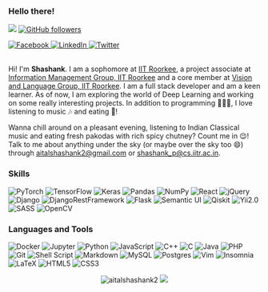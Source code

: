 ### Hello there!

![](https://visitor-badge.glitch.me/badge?page_id=aitalshashank2.aitalshashank2)
[![GitHub followers](https://img.shields.io/github/followers/aitalshashank2.svg?style=social&label=Follow)](https://github.com/aitalshashank2?tab=followers)

<a href="https://www.facebook.com/shashank.aital.96/">
    <img alt="Facebook" src="https://img.shields.io/badge/Facebook-%231877F2.svg?&style=for-the-badge&logo=Facebook&logoColor=white"/>
</a>

<a href="https://www.linkedin.com/in/shashank-aital-8a9760192/">
    <img alt="LinkedIn" src="https://img.shields.io/badge/linkedin-%230077B5.svg?&style=for-the-badge&logo=linkedin&logoColor=white"/>
</a>

<a href="https://twitter.com/AitalShashank">
    <img alt="Twitter" src="https://img.shields.io/badge/AitalShashank-%231DA1F2.svg?&style=for-the-badge&logo=Twitter&logoColor=white"/>
</a>

<br/>
<br/>

Hi! I'm **Shashank**. I am a sophomore at [IIT Roorkee](https://iitr.ac.in/), a project associate at [Information Management Group, IIT Roorkee](http://img.iitr.ac.in/) and a core member at [Vision and Language Group, IIT Roorkee](https://vlgiitr.github.io/). I am a full stack developer and am a keen learner. As of now, I am exploring the world of Deep Learning and working on some really interesting projects. In addition to programming 🧑🏻‍💻, I love listening to music 🎶 and eating 🍕!

Wanna chill around on a pleasant evening, listening to Indian Classical music and eating fresh pakodas with rich spicy chutney? Count me in 😌! Talk to me about anything under the sky (or maybe over the sky too 😄) through aitalshashank2@gmail.com or shashank_p@cs.iitr.ac.in.

### Skills

<p>
    <img alt="PyTorch" src="https://img.shields.io/badge/PyTorch-%23EE4C2C.svg?&style=for-the-badge&logo=PyTorch&logoColor=white" />
    <img alt="TensorFlow" src="https://img.shields.io/badge/TensorFlow-%23FF6F00.svg?&style=for-the-badge&logo=TensorFlow&logoColor=white" />
    <img alt="Keras" src="https://img.shields.io/badge/Keras-%23D00000.svg?&style=for-the-badge&logo=Keras&logoColor=white"/>
    <img alt="Pandas" src="https://img.shields.io/badge/pandas-%23150458.svg?&style=for-the-badge&logo=pandas&logoColor=white" />
    <img alt="NumPy" src="https://img.shields.io/badge/numpy-%23013243.svg?&style=for-the-badge&logo=numpy&logoColor=white" />
    <img alt="React" src="https://img.shields.io/badge/react-%2320232a.svg?&style=for-the-badge&logo=react&logoColor=%2361DAFB"/>
    <img alt="jQuery" src="https://img.shields.io/badge/jquery-%230769AD.svg?&style=for-the-badge&logo=jquery&logoColor=white"/>
    <img alt="Django" src="https://img.shields.io/badge/django-%23092E20.svg?&style=for-the-badge&logo=django&logoColor=white"/>
    <img alt="DjangoRestFramework" src="https://img.shields.io/badge/-DjangoRestFramework-2c2c2c?style=flat-square&logo=drf&logoColor=white" />
    <img alt="Flask" src="https://img.shields.io/badge/flask-%23000.svg?&style=for-the-badge&logo=flask&logoColor=white"/>
    <img alt="Semantic UI" src="https://img.shields.io/badge/-Semantic UI-00b5ad?style=flat-square&logo=semantic-ui&logoColor=white" />
    <img alt="Qiskit" src="https://img.shields.io/badge/-Qiskit-000000?style=flat-square&logo=Qiskit&logoColor=white" />
    <img alt="Yii2.0" src="https://img.shields.io/badge/-Yii2.0-f3ffbd?style=flat-square&logo=yii2.0&logoColor=white" />
    <img alt="SASS" src="https://img.shields.io/badge/SASS-hotpink.svg?&style=for-the-badge&logo=SASS&logoColor=white"/>
    <img alt="OpenCV" src="https://img.shields.io/badge/opencv-%23white.svg?&style=for-the-badge&logo=opencv&logoColor=white"/>
</p>

### Languages and Tools

<p>
    <img alt="Docker" src="https://img.shields.io/badge/docker-%230db7ed.svg?&style=for-the-badge&logo=docker&logoColor=white"/>
    <img alt="Jupyter" src="https://img.shields.io/badge/Jupyter-%23F37626.svg?&style=for-the-badge&logo=Jupyter&logoColor=white" />
    <img alt="Python" src="https://img.shields.io/badge/python-%2314354C.svg?&style=for-the-badge&logo=python&logoColor=white"/>
    <img alt="JavaScript" src="https://img.shields.io/badge/-JavaScript-F0DB4F?style=flat-square&logo=javascript&logoColor=black" />
    <img alt="C++" src="https://img.shields.io/badge/c++-%2300599C.svg?&style=for-the-badge&logo=c%2B%2B&ogoColor=white"/>
    <img alt="C" src="https://img.shields.io/badge/c-%2300599C.svg?&style=for-the-badge&logo=c&logoColor=white"/>
    <img alt="Java" src="https://img.shields.io/badge/java-%23ED8B00.svg?&style=for-the-badge&logo=java&logoColor=white"/>
    <img alt="PHP" src="https://img.shields.io/badge/php-%23777BB4.svg?&style=for-the-badge&logo=php&logoColor=white"/>
    <img alt="Git" src="https://img.shields.io/badge/git-%23F05033.svg?&style=for-the-badge&logo=git&logoColor=white"/>
    <img alt="Shell Script" src="https://img.shields.io/badge/shell_script-%23121011.svg?&style=for-the-badge&logo=gnu-bash&logoColor=white"/>
    <img alt="Markdown" src="https://img.shields.io/badge/markdown-%23000000.svg?&style=for-the-badge&logo=markdown&logoColor=white"/>
    <img alt="MySQL" src="https://img.shields.io/badge/mysql-%2300f.svg?&style=for-the-badge&logo=mysql&logoColor=white"/>
    <img alt="Postgres" src ="https://img.shields.io/badge/postgres-%23316192.svg?&style=for-the-badge&logo=postgresql&logoColor=white"/>
    <img alt="Vim" src="https://img.shields.io/badge/-Vim-2ECC71?style=flat-square&logo=vim&logoColor=white" />
    <img alt="Insomnia" src="https://img.shields.io/badge/-Insomnia-5849BE?style=flat-square&logo=insomnia&logoColor=white" />
    <img alt="LaTeX" src="https://img.shields.io/badge/latex-%23008080.svg?&style=for-the-badge&logo=latex&logoColor=white"/>
    <img alt="HTML5" src="https://img.shields.io/badge/html5-%23E34F26.svg?&style=for-the-badge&logo=html5&logoColor=white"/>
    <img alt="CSS3" src="https://img.shields.io/badge/css3-%231572B6.svg?&style=for-the-badge&logo=css3&logoColor=white"/>  
</p>

<p align="center">
    <img src="https://github-readme-stats.vercel.app/api?username=aitalshashank2&show_icons=true&theme=nightowl" alt="aitalshashank2" />
    <img src="https://github-readme-stats.vercel.app/api/top-langs/?username=aitalshashank2&hide=css,html&theme=nightowl&line_height=27&layout=compact&langs_count=8" />
</p>
